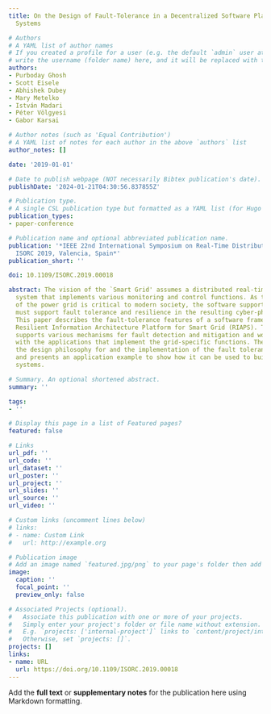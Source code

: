 ```yaml
---
title: On the Design of Fault-Tolerance in a Decentralized Software Platform for Power
  Systems

# Authors
# A YAML list of author names
# If you created a profile for a user (e.g. the default `admin` user at `content/authors/admin/`), 
# write the username (folder name) here, and it will be replaced with their full name and linked to their profile.
authors:
- Purboday Ghosh
- Scott Eisele
- Abhishek Dubey
- Mary Metelko
- István Madari
- Péter Völgyesi
- Gabor Karsai

# Author notes (such as 'Equal Contribution')
# A YAML list of notes for each author in the above `authors` list
author_notes: []

date: '2019-01-01'

# Date to publish webpage (NOT necessarily Bibtex publication's date).
publishDate: '2024-01-21T04:30:56.837855Z'

# Publication type.
# A single CSL publication type but formatted as a YAML list (for Hugo requirements).
publication_types:
- paper-conference

# Publication name and optional abbreviated publication name.
publication: '*IEEE 22nd International Symposium on Real-Time Distributed Computing,
  ISORC 2019, Valencia, Spain*'
publication_short: ''

doi: 10.1109/ISORC.2019.00018

abstract: The vision of the `Smart Grid' assumes a distributed real-time embedded
  system that implements various monitoring and control functions. As the reliability
  of the power grid is critical to modern society, the software supporting the grid
  must support fault tolerance and resilience in the resulting cyber-physical system.
  This paper describes the fault-tolerance features of a software framework called
  Resilient Information Architecture Platform for Smart Grid (RIAPS). The framework
  supports various mechanisms for fault detection and mitigation and works in concert
  with the applications that implement the grid-specific functions. The paper discusses
  the design philosophy for and the implementation of the fault tolerance features
  and presents an application example to show how it can be used to build highly resilient
  systems.

# Summary. An optional shortened abstract.
summary: ''

tags:
- ''

# Display this page in a list of Featured pages?
featured: false

# Links
url_pdf: ''
url_code: ''
url_dataset: ''
url_poster: ''
url_project: ''
url_slides: ''
url_source: ''
url_video: ''

# Custom links (uncomment lines below)
# links:
# - name: Custom Link
#   url: http://example.org

# Publication image
# Add an image named `featured.jpg/png` to your page's folder then add a caption below.
image:
  caption: ''
  focal_point: ''
  preview_only: false

# Associated Projects (optional).
#   Associate this publication with one or more of your projects.
#   Simply enter your project's folder or file name without extension.
#   E.g. `projects: ['internal-project']` links to `content/project/internal-project/index.md`.
#   Otherwise, set `projects: []`.
projects: []
links:
- name: URL
  url: https://doi.org/10.1109/ISORC.2019.00018
---
```


Add the **full text** or **supplementary notes** for the publication here using Markdown formatting.
